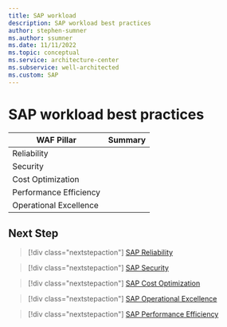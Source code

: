 ```yaml
---
title: SAP workload 
description: SAP workload best practices
author: stephen-sumner
ms.author: ssumner
ms.date: 11/11/2022
ms.topic: conceptual
ms.service: architecture-center
ms.subservice: well-architected
ms.custom: SAP
---
```


# SAP workload best practices

| WAF Pillar | Summary |
| --- | --- |
| Reliability | |
| Security| |
| Cost Optimization | |
| Performance Efficiency | |
| Operational Excellence | |

## Next Step

>[!div class="nextstepaction"]
>[SAP Reliability](./sap-reliability.md)

>[!div class="nextstepaction"]
>[SAP Security](./sap-security.md)

>[!div class="nextstepaction"]
>[SAP Cost Optimization](./sap-cost.md)

>[!div class="nextstepaction"]
>[SAP Operational Excellence](./sap-operational.md)

>[!div class="nextstepaction"]
>[SAP Performance Efficiency](./sap-performance.md)